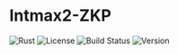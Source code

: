 # Intmax2-ZKP

![Rust](https://img.shields.io/badge/language-Rust-orange.svg)
![License](https://img.shields.io/badge/license-MIT-blue.svg)
![Build Status](https://img.shields.io/badge/build-passing-brightgreen.svg)
![Version](https://img.shields.io/badge/version-0.1.0-blue.svg)

